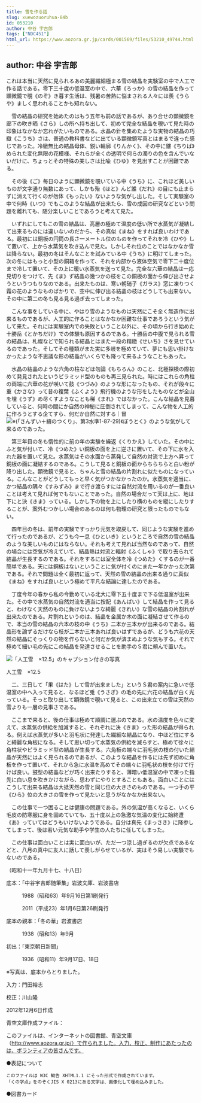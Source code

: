 ```yaml
---
title: 雪を作る話
slug: xuewozuoruhua-84b
id: 053210
author: 中谷 宇吉郎
tags: ["NDC451"]
html_url: https://www.aozora.gr.jp/cards/001569/files/53210_49744.html
---
```


## author: 中谷 宇吉郎

これは本当に天然に見られるあの美麗繊細極まる雪の結晶を実験室の中で人工で作る話である。零下三十度の低温室の中で、六華《ろっか》の雪の結晶を作って顕微鏡で覗《のぞ》き暮す生活は、残暑の苦熱に悩まされる人々には羨《うらや》ましく思われることかも知れない。

　雪の結晶の研究を始めたのはもう五年も前の話であるが、あり合せの顕微鏡を廊下の吹き晒《さら》しの所へ持ち出して、初めて完全な結晶を覗いて見た時の印象はなかなか忘れがたいものである。水晶の針を集めたような実物の結晶の巧緻《こうち》さは、普通の教科書などに出ている顕微鏡写真とはまるで違った感じであった。冷徹無比の結晶母体、鋭い輪廓《りんかく》、その中に鏤《ちりば》められた変化無限の花模様、それらが全くの透明で何らの濁りの色を含んでいないだけに、ちょっとその特殊の美しさは比喩《ひゆ》を見出すことが困難である。

　その後《ご》毎日のように顕微鏡を覗いている中《うち》に、これほど美しいものが文字通り無数にあって、しかも殆《ほと》んど誰《だれ》の目にも止まらずに消えて行くのが勿体《もったい》ないような気がし出した。そして実験室の中で何時《いつ》でもこのような結晶が出来たら、雪の成因の研究などという問題を離れても、随分楽しいことであろうと考えて見た。

　いずれにしてもこの雪の結晶は、高層の極めて温度の低い所で水蒸気が凝結して出来るものには違いないのだから、その真似《まね》をすれば良いわけである。最初には銅板の円筒の長さ一メートル位のものを作ってそれを冷《ひや》して置いて、上から水蒸気を吹き込んで見た。しかしそれ位のことではなかなか雪は降らない。最初の冬はそんなことを試みている中《うち》に明けてしまった。次の冬にはもっと小型の銅箱を作って、それを内部から液体空気で零下二十度位まで冷して置いて、その上に暖い水蒸気を送って見た。完全な六華の結晶は一応見切りをつけて、先《ま》ず結晶の幾つかの枝をこの銅板の面から伸び出させようというつもりなのである。出来たものは、寒い朝硝子《ガラス》窓に凍りつく霜の花のようなものばかりで、空中に伸び出る結晶の枝はどうしても出来ない。その中に第二の冬も見る見る過ぎ去ってしまった。

　こんな事をしている中に、やはり雪のようなものは天然にこそ全く無造作に出来るものであるが、人工的に作ることはなかなか困難な仕事であろうという気がして来た。それには実験室内での失敗ということ以外に、その頃から行き始めた十勝岳《とかちだけ》での体験も原因するのである。十勝岳の中腹で見られる雪の結晶は、札幌などで知られる結晶とはまた一段の精緻《せいち》さを見せているのであった。そしてその種類がまた実に多岐を極めていて、夢にも思い掛けなかったような不思議な形の結晶がいくらでも降って来るようなこともあった。

　水晶の結晶のような六角の柱などは勿論《もちろん》のこと、北極探検の際初めて発見されたというピラミッド型のものも再三見られた。時にはこれらの角柱の両端に六華の花が咲いて鼓《つづみ》のような形になったもの、それが段々に重《かさな》って昔の複葉《ふくよう》飛行機のような形をしたものなどが全山を埋《うず》め尽くすようなことも稀《まれ》ではなかった。こんな結晶を見暮していると、何時の間にか自然の神秘に圧倒されてしまって、こんな物を人工的に作ろうとする企てすら、何だか自然に対する｜冒![※(「さんずい＋續のつくり」、第3水準1-87-29)](https://www.aozora.gr.jp/cards/001569/files/../../../gaiji/1-87/1-87-29.png)《ぼうとく》のような気がして来るのであった。

　第三年目の冬も惰性的に前の年の実験を繰返《くりかえ》していた。その中にふと気が付いて、冷《つめた》い銅板の面を上に逆さに置いて、その下に水を入れた器を置いて見た。水蒸気はその水面から蒸発して自然の対流で上方へ昇って銅板の面に凝結するのである。こうして見ると銅板の面からちらちらと白い粉が降り出した。顕微鏡で見ると、ちゃんと雪の結晶の片割れに似たものになっている。こんなことがどうしてもっと早く気がつかなかったのか。水蒸気を適当に、かつ結晶の隅々《すみずみ》まで行き渡らすには自然対流を用いるのが一番良いことは考えて見れば何でもないことであった。自然の場合だって天は上に、地は下にと決《きま》っている。しかし下の物を上にしたり横のものを縦にしたりすることが、案外むつかしい場合のあるのは何も物理の研究と限ったものでもない。

　四年目の冬は、前年の実験ですっかり元気を取戻して、同じような実験を進めて行ったのであるが、どうも今一息《ひといき》というところで自然の雪の結晶のような美しいものにはならない。それも考えて見れば当然なのであって、自然の場合には空気が冷えていて、結晶熱は対流と輻射《ふくしゃ》で取り去られて結晶が生長するのである。それをするには室全体を冷《つめた》くするのが一番簡単である。天には銅板はないということに気が付くのにまた一年かかった次第である。それで問題は全く最初に返って、天然の雪の結晶の出来る通りに真似《まね》をすれば良いという極めて平凡な結論に達したのである。

　丁度今年の春から私の今勤めている北大に零下五十度まで下る低温室が出来た。その中で水蒸気の自然対流を適当に按配《あんばい》して結晶を作って見ると、わけなく天然のものに負けないような綺麗《きれい》な雪の結晶の片割れが出来たのである。片割れというのは、結晶を金属か木の面に凝結させて作るので、本当の雪の結晶の六本の枝の中《うち》二本か三本かが出来るのである。結晶形を論ずるだけなら枝が二本か三本あれば良いはずであるが、どうも六花の天然の結晶にそっくりの物を作らないと何だか気が済まぬような気もする。それで極めて細い毛の先にこの結晶を発達させることを助手のＳ君に頼んで置いた。

![「人工雪　×12.5」のキャプション付きの写真](https://www.aozora.gr.jp/cards/001569/files/fig53210_01.png)

人工雪　×12.5



　二、三日して「果《はた》して雪が出来ました」というＳ君の案内に急いで低温室の中へ入って見ると、なるほど兎《うさぎ》の毛の先に六花の結晶が白く光っている。そっと取り出して顕微鏡で覗いて見ると、この出来立ての雪は天然の雪よりも一層の見事さである。

　ここまで来ると、後の仕事は極めて順調に運ぶのである。水の温度を色々に変えて、水蒸気の供給を加減すると、それぞれに決《きま》った形の結晶が得られる。例えば水蒸気が多いと羽毛状に発達した繊細な結晶になり、中ほど位にすると綺麗な角板になる。そして思い切って水蒸気の供給を減らすと、極めて徐々に角柱状やピラミッド型の結晶が生長する。六角板の端々に羽毛状の枝の付いた結晶が天然にはよく見られるのであるが、このような結晶を作るには先ず初めに角板を作って置いて、それから急に水温を高めてその端々に羽毛状の枝を付けて行けば良い。鼓型の結晶などが巧く出来たりすると、薄暗い低温室の中で凍った指先に白い息を吹きかけながら、思わずにやりとすることもある。面白いことにはこうして出来る結晶は大抵天然の雪と同じ位の大きさのものである。一つ手の平《ひら》位の大きさの雪を作って見たいと思うがなかなか出来ない。

　この仕事で一つ困ることは健康の問題である。外の気温が高くなると、いくら毛皮の防寒服に身を固めていても、五十度以上の急激な気温の変化に始終遭《あ》っていてはどうもいけないようである。自分は真先《まっさき》に降参してしまって、後は若い元気な助手や学生の人たちに任してしまった。

　この仕事は面白いことは実に面白いが、ただ一つ涼し過ぎるのが欠点であるなどと、八月の真中に友人に話して羨しがらせているが、実はそう易しい実験でもないのである。

（昭和十一年九月十七、十八日）













底本：「中谷宇吉郎随筆集」岩波文庫、岩波書店

　　　1988（昭和63）年9月16日第1刷発行

　　　2011（平成23）年1月6日第26刷発行

底本の親本：「冬の華」岩波書店

　　　1938（昭和13）年9月

初出：「東京朝日新聞」

　　　1936（昭和11）年9月17日、18日

※写真は、底本からとりました。

入力：門田裕志

校正：川山隆

2012年12月6日作成

青空文庫作成ファイル：

このファイルは、インターネットの図書館、青空文庫（http://www.aozora.gr.jp/）で作られました。入力、校正、制作にあたったのは、ボランティアの皆さんです。











●表記について


	このファイルは W3C 勧告 XHTML1.1 にそった形式で作成されています。
	「くの字点」をのぞくJIS X 0213にある文字は、画像化して埋め込みました。







●図書カード